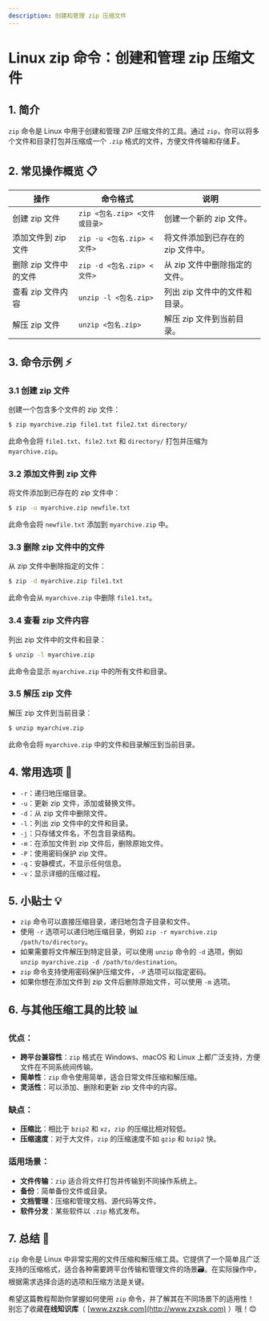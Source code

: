 ```yaml
---
description: 创建和管理 zip 压缩文件
---
```


# Linux zip 命令：创建和管理 zip 压缩文件 

## 1. 简介

`zip` 命令是 Linux 中用于创建和管理 ZIP 压缩文件的工具。通过 `zip`，你可以将多个文件和目录打包并压缩成一个 `.zip` 格式的文件，方便文件传输和存储🗜️。

## 2. 常见操作概览 📋

| 操作                    | 命令格式                           | 说明                                 |
|-------------------------|-----------------------------------|--------------------------------------|
| 创建 zip 文件           | `zip <包名.zip> <文件或目录>`       | 创建一个新的 zip 文件。              |
| 添加文件到 zip 文件     | `zip -u <包名.zip> <文件>`          | 将文件添加到已存在的 zip 文件中。    |
| 删除 zip 文件中的文件   | `zip -d <包名.zip> <文件>`          | 从 zip 文件中删除指定的文件。        |
| 查看 zip 文件内容       | `unzip -l <包名.zip>`               | 列出 zip 文件中的文件和目录。        |
| 解压 zip 文件           | `unzip <包名.zip>`                  | 解压 zip 文件到当前目录。            |

## 3. 命令示例 ⚡

### 3.1 创建 zip 文件

创建一个包含多个文件的 zip 文件：

```bash
$ zip myarchive.zip file1.txt file2.txt directory/
```

此命令会将 `file1.txt`、`file2.txt` 和 `directory/` 打包并压缩为 `myarchive.zip`。

### 3.2 添加文件到 zip 文件

将文件添加到已存在的 zip 文件中：

```bash
$ zip -u myarchive.zip newfile.txt
```

此命令会将 `newfile.txt` 添加到 `myarchive.zip` 中。

### 3.3 删除 zip 文件中的文件

从 zip 文件中删除指定的文件：

```bash
$ zip -d myarchive.zip file1.txt
```

此命令会从 `myarchive.zip` 中删除 `file1.txt`。

### 3.4 查看 zip 文件内容

列出 zip 文件中的文件和目录：

```bash
$ unzip -l myarchive.zip
```

此命令会显示 `myarchive.zip` 中的所有文件和目录。

### 3.5 解压 zip 文件

解压 zip 文件到当前目录：

```bash
$ unzip myarchive.zip
```

此命令会将 `myarchive.zip` 中的文件和目录解压到当前目录。

## 4. 常用选项 📝

- `-r`：递归地压缩目录。
- `-u`：更新 zip 文件，添加或替换文件。
- `-d`：从 zip 文件中删除文件。
- `-l`：列出 zip 文件中的文件和目录。
- `-j`：只存储文件名，不包含目录结构。
- `-m`：在添加文件到 zip 文件后，删除原始文件。
- `-P`：使用密码保护 zip 文件。
- `-q`：安静模式，不显示任何信息。
- `-v`：显示详细的压缩过程。

## 5. 小贴士 💡

- `zip` 命令可以直接压缩目录，递归地包含子目录和文件。
- 使用 `-r` 选项可以递归地压缩目录，例如 `zip -r myarchive.zip /path/to/directory`。
- 如果需要将文件解压到特定目录，可以使用 `unzip` 命令的 `-d` 选项，例如 `unzip myarchive.zip -d /path/to/destination`。
- `zip` 命令支持使用密码保护压缩文件，`-P` 选项可以指定密码。
- 如果你想在添加文件到 zip 文件后删除原始文件，可以使用 `-m` 选项。

## 6. 与其他压缩工具的比较 📊

### 优点：

- **跨平台兼容性**：`zip` 格式在 Windows、macOS 和 Linux 上都广泛支持，方便文件在不同系统间传输。
- **简单性**：`zip` 命令使用简单，适合日常文件压缩和解压缩。
- **灵活性**：可以添加、删除和更新 zip 文件中的内容。

### 缺点：

- **压缩比**：相比于 `bzip2` 和 `xz`，`zip` 的压缩比相对较低。
- **压缩速度**：对于大文件，`zip` 的压缩速度不如 `gzip` 和 `bzip2` 快。

### 适用场景：

- **文件传输**：`zip` 适合将文件打包并传输到不同操作系统上。
- **备份**：简单备份文件或目录。
- **文档管理**：压缩和管理文档、源代码等文件。
- **软件分发**：某些软件以 `.zip` 格式发布。

## 7. 总结 🎯

`zip` 命令是 Linux 中非常实用的文件压缩和解压缩工具。它提供了一个简单且广泛支持的压缩格式，适合各种需要跨平台传输和管理文件的场景🗃️。在实际操作中，根据需求选择合适的选项和压缩方法是关键。

希望这篇教程帮助你掌握如何使用 `zip` 命令，并了解其在不同场景下的适用性！别忘了收藏**在线知识库**（ [www.zxzsk.com](http://www.zxzsk.com) ）哦！😊